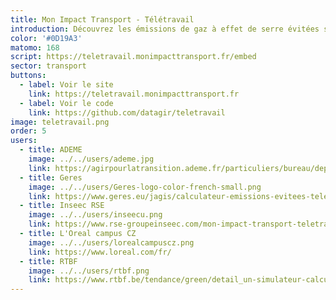 ```yaml
---
title: Mon Impact Transport - Télétravail
introduction: Découvrez les émissions de gaz à effet de serre évitées sur vos déplacements grâce au télétravail.
color: '#0D19A3'
matomo: 168
script: https://teletravail.monimpacttransport.fr/embed
sector: transport
buttons:
  - label: Voir le site
    link: https://teletravail.monimpacttransport.fr
  - label: Voir le code
    link: https://github.com/datagir/teletravail
image: teletravail.png
order: 5
users:
  - title: ADEME
    image: ../../users/ademe.jpg
    link: https://agirpourlatransition.ademe.fr/particuliers/bureau/deplacements/teletravail-ca-change-quoi-planete
  - title: Geres
    image: ../../users/Geres-logo-color-french-small.png
    link: https://www.geres.eu/jagis/calculateur-emissions-evitees-teletravail/
  - title: Inseec RSE
    image: ../../users/inseecu.png
    link: https://www.rse-groupeinseec.com/mon-impact-transport-teletravail/
  - title: L'Oreal campus CZ
    image: ../../users/lorealcampuscz.png
    link: https://www.loreal.com/fr/
  - title: RTBF
    image: ../../users/rtbf.png
    link: https://www.rtbf.be/tendance/green/detail_un-simulateur-calcule-combien-de-co2-vous-avez-economise-depuis-que-vous-etes-en-teletravail?id=10762017
---
```

